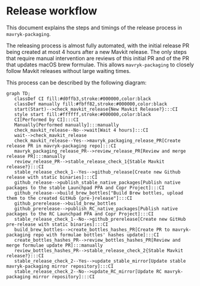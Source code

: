 <!--
   - SPDX-FileCopyrightText: 2022 Oxhead Alpha
   - SPDX-License-Identifier: LicenseRef-MIT-OA
   -->
# Release workflow

This document explains the steps and timings of the release process in `mavryk-packaging`.

The releasing process is almost fully automated, with the initial release PR being created
at most 4 hours after a new Mavkit release. The only steps that require manual intervention
are reviews of this initial PR and of the PR that updates macOS brew formulae.
This allows `mavryk-packaging` to closely follow Mavkit releases without large waiting times.

This process can be described by the following diagram:
```mermaid
graph TD;
   classDef CI fill:#d0ffb3,stroke:#000000,color:black
   classDef manually fill:#fbff82,stroke:#000000,color:black
   start(Start)-->check_mavkit_release{New Mavkit Release?}:::CI
   style start fill:#ffffff,stroke:#000000,color:black
   CI[Performed by CI]:::CI
   Manually[Performed manually]:::manually
   check_mavkit_release--No-->wait[Wait 4 hours]:::CI
   wait-->check_mavkit_release
   check_mavkit_release--Yes-->mavryk_packaging_release_PR[Create release PR in mavryk-packaging repo]:::CI
   mavryk_packaging_release_PR-->review_release_PR[Review and merge release PR]:::manually
   review_release_PR-->stable_release_check_1{Stable Mavkit release?}:::CI
   stable_release_check_1--Yes-->github_release[Create new Github release with static binaries]:::CI
   github_release-->publish_stable_native_packages[Publish native packages to the stable Launchpad PPA and Copr Project]:::CI
   github_release-->build_brew_bottles["Build Brew bottles, upload them to the created GitHub {pre-}release"]:::CI
   github_prerelease-->build_brew_bottles
   github_prerelease-->publish_RC_native_packages[Publish native packages to the RC Launchpad PPA and Copr Project]:::CI
   stable_release_check_1--No-->github_prerelease[Create new GitHub pre-release with static binaries]:::CI
   build_brew_bottles-->create_bottles_hashes_PR[Create PR to mavryk-packaging repo with formulae bottles' hashes update]:::CI
   create_bottles_hashes_PR-->review_bottles_hashes_PR[Review and merge formulae update PR]:::manually
   review_bottles_hashes_PR-->stable_release_check_2{Stable Mavkit release?}:::CI
   stable_release_check_2--Yes-->update_stable_mirror[Update stable mavryk-packaging mirror repository]:::CI
   stable_release_check_2--No-->update_RC_mirror[Update RC mavryk-packaging mirror repository]:::CI
```

